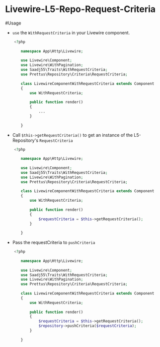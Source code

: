 # Livewire-L5-Repo-Request-Criteria

#Usage

- `use` the  `WithRequestCriteria` in your Livewire component.

```php
    <?php
       
       namespace App\Http\Livewire;
       
       use Livewire\Component;
       use Livewire\WithPagination;
       use Saadj55\Traits\WithRequestCriteria;
       use Prettus\Repository\Criteria\RequestCriteria;
       
       class LivewireComponentWithRequestCriteria extends Component
       {
           use WithRequestCriteria;
       
           public function render()
           {
               ...
           }
       
       }
```

- Call `$this->getRequestCriteria()` to get an instance of the L5-Repository's `RequestCriteria`
```php
    <?php
       
       namespace App\Http\Livewire;
       
       use Livewire\Component;
       use Saadj55\Traits\WithRequestCriteria;
       use Livewire\WithPagination;
       use Prettus\Repository\Criteria\RequestCriteria;
       
       class LivewireComponentWithRequestCriteria extends Component
       {
           use WithRequestCriteria;
       
           public function render()
           {
               $requestCriteria = $this->getRequestCriteria();
           }
       
       }
```

- Pass the requestCriteria to `pushCriteria`
```php
    <?php
       
       namespace App\Http\Livewire;
       
       use Livewire\Component;
       use Saadj55\Traits\WithRequestCriteria;
       use Livewire\WithPagination;
       use Prettus\Repository\Criteria\RequestCriteria;
       
       class LivewireComponentWithRequestCriteria extends Component
       {
           use WithRequestCriteria;
       
           public function render()
           {
               $requestCriteria = $this->getRequestCriteria();
               $repository->pushCriteria($requestCriteria);
           }
       
       }
```